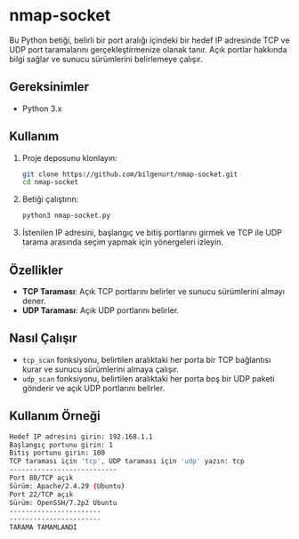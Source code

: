 # nmap-socket

Bu Python betiği, belirli bir port aralığı içindeki bir hedef IP adresinde TCP ve UDP port taramalarını gerçekleştirmenize olanak tanır. Açık portlar hakkında bilgi sağlar ve sunucu sürümlerini belirlemeye çalışır.

## Gereksinimler

- Python 3.x

## Kullanım

1. Proje deposunu klonlayın:

    ```bash
    git clone https://github.com/bilgenurt/nmap-socket.git
    cd nmap-socket
    ```

2. Betiği çalıştırın:

    ```bash
    python3 nmap-socket.py
    ```

3. İstenilen IP adresini, başlangıç ve bitiş portlarını girmek ve TCP ile UDP tarama arasında seçim yapmak için yönergeleri izleyin.

## Özellikler

- **TCP Taraması**: Açık TCP portlarını belirler ve sunucu sürümlerini almayı dener.
- **UDP Taraması**: Açık UDP portlarını belirler.

## Nasıl Çalışır

- `tcp_scan` fonksiyonu, belirtilen aralıktaki her porta bir TCP bağlantısı kurar ve sunucu sürümlerini almaya çalışır.
- `udp_scan` fonksiyonu, belirtilen aralıktaki her porta boş bir UDP paketi gönderir ve açık UDP portlarını belirler.

## Kullanım Örneği

```bash
Hedef IP adresini girin: 192.168.1.1
Başlangıç portunu girin: 1
Bitiş portunu girin: 100
TCP taraması için 'tcp', UDP taraması için 'udp' yazın: tcp
---------------------------
Port 80/TCP açık
Sürüm: Apache/2.4.29 (Ubuntu)
Port 22/TCP açık
Sürüm: OpenSSH/7.2p2 Ubuntu
-----------------------
-----------------------
TARAMA TAMAMLANDI
